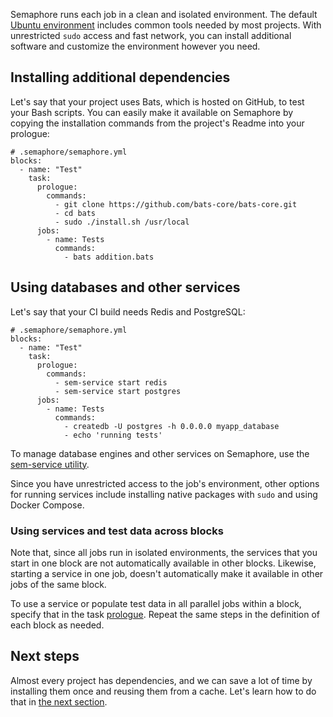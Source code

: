 Semaphore runs each job in a clean and isolated environment.
The default [Ubuntu environment][ubuntu] includes common tools needed by most
projects. With unrestricted `sudo` access and fast network, you can
install additional software and customize the environment however you need.

## Installing additional dependencies

Let's say that your project uses Bats, which is hosted on GitHub, to test
your Bash scripts. You can easily make it available on Semaphore by copying
the installation commands from the project's Readme into your prologue:

<pre class="prettyprint"><code># .semaphore/semaphore.yml
blocks:
  - name: "Test"
    task:
      prologue:
        commands:
          - git clone https://github.com/bats-core/bats-core.git
          - cd bats
          - sudo ./install.sh /usr/local
      jobs:
        - name: Tests
          commands:
            - bats addition.bats
</code></pre>

## Using databases and other services

Let's say that your CI build needs Redis and PostgreSQL:

<pre class="prettyprint"><code># .semaphore/semaphore.yml
blocks:
  - name: "Test"
    task:
      prologue:
        commands:
          - sem-service start redis
          - sem-service start postgres
      jobs:
        - name: Tests
          commands:
            - createdb -U postgres -h 0.0.0.0 myapp_database
            - echo 'running tests'
</code></pre>

To manage database engines and other services on Semaphore,
use the [sem-service utility][sem-service].

Since you have unrestricted access to the job's environment, other options for
running services include installing native packages with `sudo` and using
Docker Compose.

### Using services and test data across blocks

Note that, since all jobs run in isolated environments, the services that you
start in one block are not automatically available in other blocks.
Likewise, starting a service in one job, doesn't automatically make it
available in other jobs of the same block.

To use a service or populate test data in all parallel jobs within a block,
specify that in the task [prologue][prologue]. Repeat the same steps in the definition of each block as needed.

## Next steps

Almost every project has dependencies, and we can save a lot of time by
installing them once and reusing them from a cache. Let's learn how to do that
in [the next section][next].

[ubuntu]: https://docs.semaphoreci.com/article/32-ubuntu-1804-image
[sem-service]: https://docs.semaphoreci.com/article/54-toolbox-reference#sem-service
[prologue]: https://docs.semaphoreci.com/article/50-pipeline-yaml#prologue
[next]: https://docs.semaphoreci.com/article/68-caching-dependencies
